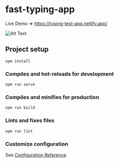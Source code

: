 # fast-typing-app

Live Demo => https://typing-test-app.netlify.app/

![Alt Text](https://github.com/Ahmet-KG/Fast-Typing-App/blob/main/src/assets/Video_21-07-26_23-18-06.gif)

## Project setup

```
npm install
```

### Compiles and hot-reloads for development

```
npm run serve
```

### Compiles and minifies for production

```
npm run build
```

### Lints and fixes files

```
npm run lint
```

### Customize configuration

See [Configuration Reference](https://cli.vuejs.org/config/).
